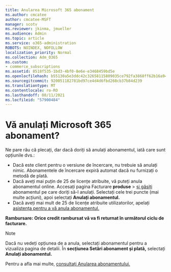```yaml
---
title: Anularea Microsoft 365 abonament
ms.author: cmcatee
author: cmcatee-MSFT
manager: scotv
ms.reviewer: jkinma, jmueller
ms.audience: Admin
ms.topic: article
ms.service: o365-administration
ROBOTS: NOINDEX, NOFOLLOW
localization_priority: Normal
ms.collection: Adm_O365
ms.custom:
- commerce_subscriptions
ms.assetid: 8518f535-1bd3-4bf0-8e6e-e3468459bd5e
ms.openlocfilehash: b55130a5e3ddc42c32658115809035ce792fa3868ff62b16a94c80d91572568a
ms.sourcegitcommit: 920051182781bd97ce4d4d6fbd268cb37b84d239
ms.translationtype: MT
ms.contentlocale: ro-RO
ms.lasthandoff: 08/11/2021
ms.locfileid: "57900484"
---
```

# <a name="canceling-your-microsoft-365-subscription"></a>Vă anulați Microsoft 365 abonament?

Ne pare rău că plecați, dar dacă doriți să anulați abonamentul, iată care sunt opțiunile dvs.:
  
- Dacă este client pentru o versiune de încercare, nu trebuie să anulați nimic. Abonamentele de încercare expiră automat dacă nu furnizați o metodă de plată.
- Dacă aveți mai puțin de 25 de licențe atribuite, vă puteți anula abonamentul online. Accesați pagina Facturare **produse** \> [și găsiți](https://go.microsoft.com/fwlink/p/?linkid=842054) abonamentul pe care doriți să-l anulați. Selectați cele trei puncte (mai multe acțiuni), apoi selectați **Anulați abonamentul.**
- Dacă aveți mai mult de 25 de licențe atribuite utilizatorilor, apelați [asistența pentru a vă anula abonamentul.](https://go.microsoft.com/fwlink/p/?linkid=518322)

**Rambursare: Orice credit rambursat vă va fi returnat în următorul ciclu de facturare.**

> [!NOTE]
> Dacă nu vedeți opțiunea de a anula, selectați abonamentul pentru a vizualiza pagina de detalii. În **secțiunea Setări abonament și plată,** selectați **Anulați abonamentul.**

Pentru a afla mai multe, [consultați Anularea abonamentului.](https://docs.microsoft.com/microsoft-365/commerce/subscriptions/cancel-your-subscription)